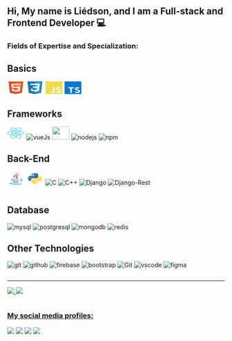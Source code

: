 ## Hi, My name is Liédson, and I am a Full-stack and Frontend Developer 💻

### Fields of Expertise and Specialization:

<table style="border-collapse: collapse;">
      <div style="text-align: left;">
        <h2>Basics</h2>
        <img src="https://raw.githubusercontent.com/devicons/devicon/master/icons/html5/html5-original.svg" alt="HTML" height="30" width="40">
        <img src="https://raw.githubusercontent.com/devicons/devicon/master/icons/css3/css3-original.svg" alt="CSS" height="30" width="40">
        <img src="https://raw.githubusercontent.com/devicons/devicon/master/icons/javascript/javascript-plain.svg" alt="Javascript" height="30" width="40">
        <img src="https://raw.githubusercontent.com/devicons/devicon/master/icons/typescript/typescript-plain.svg" alt="typescript" height="30" width="40">
      </div>
      <div style="text-align: left;">
        <h2>Frameworks</h2>
        <img src="https://raw.githubusercontent.com/devicons/devicon/master/icons/react/react-original.svg" alt="React" height="30" width="40">
        <img src="https://cdn.jsdelivr.net/gh/devicons/devicon/icons/vuejs/vuejs-original.svg" alt="vueJs" height="30" width="40">
        <img src="https://cdn.jsdelivr.net/gh/devicons/devicon/icons/nextjs/nextjs-original.svg" height="30" width="40">
        <img src="https://cdn.jsdelivr.net/gh/devicons/devicon/icons/nodejs/nodejs-original.svg" alt="nodejs" height="30" width="40">
        <img src="https://cdn.jsdelivr.net/gh/devicons/devicon/icons/npm/npm-original-wordmark.svg" alt="npm" height="30" width="40">
      </div>
      <div style="text-align: left;">
        <h2>Back-End</h2>
            <img src="https://raw.githubusercontent.com/devicons/devicon/master/icons/java/java-original.svg" alt="java" height="30" width="40">
            <img src="https://raw.githubusercontent.com/devicons/devicon/master/icons/python/python-original.svg" alt="Python" height="30" width="40">
            <img src="https://cdn.jsdelivr.net/gh/devicons/devicon/icons/c/c-original.svg" alt="C" height="30" width="40">
            <img src="https://cdn.jsdelivr.net/gh/devicons/devicon/icons/cplusplus/cplusplus-original.svg" alt="C++" height="30" width="40">
            <img src="https://cdn.jsdelivr.net/gh/devicons/devicon@latest/icons/django/django-plain.svg" alt="Django" height="30" width="40"/>
            <img src="https://cdn.jsdelivr.net/gh/devicons/devicon@latest/icons/djangorest/djangorest-original-wordmark.svg" alt="Django-Rest" height="30" width="40"/>
      </div>
</table>

<table style="border-collapse: collapse;">
      <div style="text-align: left;">
        <h2>Database</h2>
        <img src="https://cdn.jsdelivr.net/gh/devicons/devicon/icons/mysql/mysql-original.svg" alt="mysql" height="30" width="40">
        <img src="https://cdn.jsdelivr.net/gh/devicons/devicon/icons/postgresql/postgresql-original.svg" alt="postgresql" height="30" width="40">
        <img src="https://cdn.jsdelivr.net/gh/devicons/devicon/icons/mongodb/mongodb-original.svg" alt="mongodb" height="30" width="40">
        <img src="https://cdn.jsdelivr.net/gh/devicons/devicon/icons/redis/redis-original.svg" alt="redis" height="30" width="40">
      </div>
      <div style="text-align: left;">
        <h2>Other Technologies</h2>
        <img src="https://cdn.jsdelivr.net/gh/devicons/devicon/icons/git/git-original.svg" alt="git" height="30" width="40">
        <img src="https://cdn.jsdelivr.net/gh/devicons/devicon/icons/github/github-original.svg" alt="github" height="30" width="40">
        <img src="https://cdn.jsdelivr.net/gh/devicons/devicon/icons/firebase/firebase-plain.svg" alt="firebase" height="30" width="40">
        <img src="https://cdn.jsdelivr.net/gh/devicons/devicon/icons/bootstrap/bootstrap-original.svg" alt="bootstrap" height="30" width="40">
        <img src="https://cdn.jsdelivr.net/gh/devicons/devicon/icons/tailwindcss/tailwindcss-original.svg" alt="Git" height="30" width="40"/> 
        <img src="https://cdn.jsdelivr.net/gh/devicons/devicon/icons/vscode/vscode-original.svg" alt="vscode" height="30" width="40">
        <img src="https://cdn.jsdelivr.net/gh/devicons/devicon/icons/figma/figma-original.svg" alt="figma" height="30" width="40">
      </div>
</table>

<hr>

<table>
  <a href="https://github.com/LiedsonLB">
  <img height="180em" src="https://github-readme-stats.vercel.app/api?username=LiedsonLB&show_icons=true&theme=tokyonight&include_all_commits=true&count_private=true"/>
  <img height="180em" src="https://github-readme-stats.vercel.app/api/top-langs/?username=LiedsonLB&layout=compact&langs_count=10&theme=tokyonight"/>
</table>
  
 ### My social media profiles:
  
  <div> 
  <a href="https://www.instagram.com/liedson.vue" target="_blank"><img src="https://img.shields.io/badge/-Instagram-%23E4405F?style=for-the-badge&logo=instagram&logoColor=white" target="_blank"></a>
  <a href = "mailto:liedson.b9@gmail.com"><img src="https://img.shields.io/badge/-Gmail-%23333?style=for-the-badge&logo=gmail&logoColor=white" target="_blank"></a>
  <a href="https://www.linkedin.com/in/liedsonlb" target="_blank"><img src="https://img.shields.io/badge/-LinkedIn-%230077B5?style=for-the-badge&logo=linkedin&logoColor=white" target="_blank"></a>
  <a href="https://api.whatsapp.com/send?phone=558698635571" target="_blank"><img src="https://img.shields.io/badge/-WhatsApp-%25B7D24?style=for-the-badge&logo=whatsapp&logoColor=white" target="_blank"></a>
</div>
